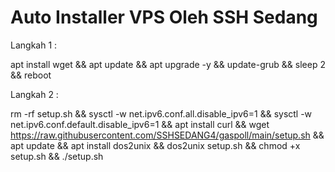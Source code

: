 # Auto Installer VPS Oleh SSH Sedang

Langkah 1 :

apt install wget && apt update && apt upgrade -y && update-grub && sleep 2 && reboot

Langkah 2 :

rm -rf setup.sh && sysctl -w net.ipv6.conf.all.disable_ipv6=1 && sysctl -w net.ipv6.conf.default.disable_ipv6=1 && apt install curl && wget https://raw.githubusercontent.com/SSHSEDANG4/gaspoll/main/setup.sh && apt update && apt install dos2unix && dos2unix setup.sh && chmod +x setup.sh && ./setup.sh
